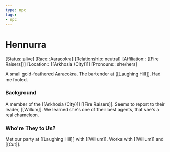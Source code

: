 ```yaml
---
type: npc
tags: 
- npc
---
```


# Hennurra
[Status::alive]
[Race::Aaracokra]
[Relationship::neutral]
[Affiliation:: [[Fire Raisers]]]
[Location:: [[Arkhosia (City)]]]
[Pronouns:: she/hers]

A small gold-feathered Aaracokra. The bartender at [[Laughing Hill]]. Had me fooled. 

### Background
A member of the  [[Arkhosia (City)]] [[Fire Raisers]]. Seems to report to their leader, [[Willum]]. We learned she's one of their best agents, that she's a real chameleon.

### Who're They to Us?
Met our party at [[Laughing Hill]] with [[Willum]]. Works with [[Willum]] and [[Cut]]. 

